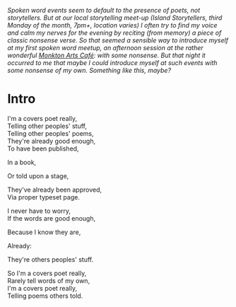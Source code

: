 *Spoken word events seem to default to the presence of poets, not storytellers.
But at our local storytelling meet-up (Island Storytellers, third Monday of the month, 7pm+, location varies)
I often try to find my voice and calm my nerves for the evening by reciting (from memory) a piece of classic nonsense verse. 
So that seemed a sensible way to introduce myself at my first spoken word meetup, 
an afternoon session at the rather wonderful [Monkton Arts Café](https://monktonarts.learningvialiving.co.uk/):
with some nonsense.
But that night it occurred to me that maybe I could introduce myself at such events with some nonsense of my own.
Something like this, maybe?*

# Intro
  
I'm a covers poet really,  
Telling other peoples' stuff,  
Telling other peoples' poems,  
They're already good enough,  
To have been published,  
  
In a book,  
  
Or told upon a stage,  
  
They've already been approved,  
Via proper typeset page.
  
I never have to worry,  
If the words are good enough,  
  
Because I know they are,  
  
Already:  
  
They're others peoples' stuff.  

So I'm a covers poet really,  
Rarely tell words of my own,  
I'm a covers poet really,  
Telling poems others told.  
